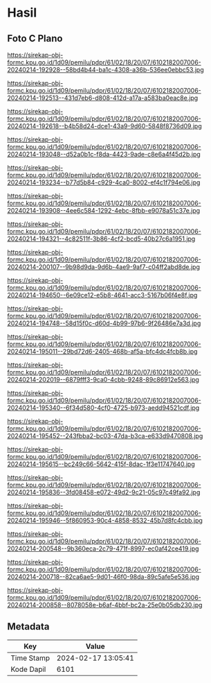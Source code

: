 # Hasil

## Foto C Plano

https://sirekap-obj-formc.kpu.go.id/1d09/pemilu/pdpr/61/02/18/20/07/6102182007006-20240214-192928--58bd4b44-ba1c-4308-a36b-536ee0ebbc53.jpg

https://sirekap-obj-formc.kpu.go.id/1d09/pemilu/pdpr/61/02/18/20/07/6102182007006-20240214-192513--431d7eb6-d808-412d-a17a-a583ba0eac8e.jpg

https://sirekap-obj-formc.kpu.go.id/1d09/pemilu/pdpr/61/02/18/20/07/6102182007006-20240214-192618--b4b58d24-dce1-43a9-9d60-5848f8736d09.jpg

https://sirekap-obj-formc.kpu.go.id/1d09/pemilu/pdpr/61/02/18/20/07/6102182007006-20240214-193048--d52a0b1c-f8da-4423-9ade-c8e6a4f45d2b.jpg

https://sirekap-obj-formc.kpu.go.id/1d09/pemilu/pdpr/61/02/18/20/07/6102182007006-20240214-193234--b77d5b84-c929-4ca0-8002-ef4c1f794e06.jpg

https://sirekap-obj-formc.kpu.go.id/1d09/pemilu/pdpr/61/02/18/20/07/6102182007006-20240214-193908--4ee6c584-1292-4ebc-8fbb-e9078a51c37e.jpg

https://sirekap-obj-formc.kpu.go.id/1d09/pemilu/pdpr/61/02/18/20/07/6102182007006-20240214-194321--4c82511f-3b86-4cf2-bcd5-40b27c6a1951.jpg

https://sirekap-obj-formc.kpu.go.id/1d09/pemilu/pdpr/61/02/18/20/07/6102182007006-20240214-200107--9b98d9da-9d6b-4ae9-9af7-c04ff2abd8de.jpg

https://sirekap-obj-formc.kpu.go.id/1d09/pemilu/pdpr/61/02/18/20/07/6102182007006-20240214-194650--6e09ce12-e5b8-4641-acc3-5167b06f4e8f.jpg

https://sirekap-obj-formc.kpu.go.id/1d09/pemilu/pdpr/61/02/18/20/07/6102182007006-20240214-194748--58d15f0c-d60d-4b99-97b6-9f26486e7a3d.jpg

https://sirekap-obj-formc.kpu.go.id/1d09/pemilu/pdpr/61/02/18/20/07/6102182007006-20240214-195011--29bd72d6-2405-468b-af5a-bfc4dc4fcb8b.jpg

https://sirekap-obj-formc.kpu.go.id/1d09/pemilu/pdpr/61/02/18/20/07/6102182007006-20240214-202019--6879fff3-9ca0-4cbb-9248-89c86912e563.jpg

https://sirekap-obj-formc.kpu.go.id/1d09/pemilu/pdpr/61/02/18/20/07/6102182007006-20240214-195340--6f34d580-4cf0-4725-b973-aedd94521cdf.jpg

https://sirekap-obj-formc.kpu.go.id/1d09/pemilu/pdpr/61/02/18/20/07/6102182007006-20240214-195452--243fbba2-bc03-47da-b3ca-e633d9470808.jpg

https://sirekap-obj-formc.kpu.go.id/1d09/pemilu/pdpr/61/02/18/20/07/6102182007006-20240214-195615--bc249c66-5642-415f-8dac-1f3e11747640.jpg

https://sirekap-obj-formc.kpu.go.id/1d09/pemilu/pdpr/61/02/18/20/07/6102182007006-20240214-195836--3fd08458-e072-49d2-9c21-05c97c49fa92.jpg

https://sirekap-obj-formc.kpu.go.id/1d09/pemilu/pdpr/61/02/18/20/07/6102182007006-20240214-195946--5f860953-90c4-4858-8532-45b7d8fc4cbb.jpg

https://sirekap-obj-formc.kpu.go.id/1d09/pemilu/pdpr/61/02/18/20/07/6102182007006-20240214-200548--9b360eca-2c79-471f-8997-ec0af42ce419.jpg

https://sirekap-obj-formc.kpu.go.id/1d09/pemilu/pdpr/61/02/18/20/07/6102182007006-20240214-200718--82ca6ae5-9d01-46f0-98da-89c5afe5e536.jpg

https://sirekap-obj-formc.kpu.go.id/1d09/pemilu/pdpr/61/02/18/20/07/6102182007006-20240214-200858--8078058e-b6af-4bbf-bc2a-25e0b05db230.jpg


## Metadata

| Key        | Value               |
| ---------- | ------------------- |
| Time Stamp | 2024-02-17 13:05:41 |
| Kode Dapil | 6101                |



